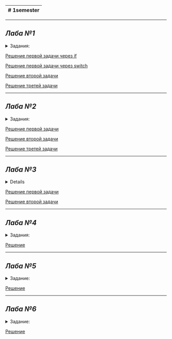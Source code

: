 |# 1semester|
|-----------|
---
## _Лаба №1_
<details>
  <summary>Задания:</summary>
  
     1. Создать программу, предлагающую пользователю получтиь информацию об одной из 6ти валют мира.
     В программе должна содержаться краткая ( название ) и развёрнутая информация.
     При выборе пользователем одной из валют на экран выводится подробная информация об этой валюте.
     Реализовать два метода решения: через if и через switch. 
     2. Создать программу, имеющую 2 функции:
     - вывод факториала любого числа
     - последовательности простых чисел от 0 до указанного пользователем числа.
     3*. Написать программу, находящую все 4х значные числа "Вампиры".
</details>

[Решение первой задачи через if](https://github.com/Wen7e/labs1year/blob/1laba/1laba/1.1.1)

[Решение первой задачи через switch](https://github.com/Wen7e/labs1year/blob/1laba/1laba/1.1.2)

[Решение второй задачи](https://github.com/Wen7e/labs1year/blob/1laba/1laba/1.2)

[Решение третей задачи](https://github.com/Wen7e/labs1year/blob/1laba/1laba/1.3)

---
## _Лаба №2_
<details>
  <summary>Задания:</summary>
  
     1.Написать программу, которая запрашивает от пользователя число и выводит его на экран, умножив на 2.
     2.Написать программу, которая принимает значение типа int и выводит его на экран.
     3.Написать программу, которая запрашивает два числа от пользователя и выводит их сумму на экран.
</details>

[Решение первой задачи](https://github.com/Wen7e/labs1year/blob/2laba/2.1)

[Решение второй задачи](https://github.com/Wen7e/labs1year/blob/2laba/2.2)

[Решение третей задачи](https://github.com/Wen7e/labs1year/blob/2laba/2.3)

---
## _Лаба №3_
<details>
  <summsry>Задания:</summary>
  
     1. Создайте Switch, который выводит в каждой секции case сообщение вида: "Message #1".
     Разместите Switch в цикле, проходящем все допустимые значения Switch. Повторение 15 раз.
     2. Напишите функцию, которая принимает целочисленный аргумент и возвращает последовательность фибоначи,
     количество элементов в которой равно аргументу.
</details>

[Решение первой задачи](https://github.com/Wen7e/labs1year/blob/3laba/3.1)

[Решение второй задачи](https://github.com/Wen7e/labs1year/blob/3laba/3.2)

---
## _Лаба №4_
<details>
  <summary>Задания:</summary>  
  
     1. Создать программу, содержащую класс Person. Предусмотреть приватные свойства класса id, имя, возраст, рост.
     Написать методы получения полной и краткой информации о человеке и методы изменения его свойств.
     В main создать массив с людьми и заполнить его. Предложить пользователю работать с этим массивом.
     А именно, выводить имена все людей, возможность редактировать отдельных человек, возможность просмотра полной информации о человеке.
     2*. Расширить программу, добавив класс Group.
     Который будет содержать перечень людей, входящих в эту группу, название группы и лидера группы.
     Модернизируйте класс Person, добавив туда свойство leader, которое будет bool, и говорить о том, является человек лидером или нет.
     СОздать инструмент просмотра группы, вывода всех его участников и создания группы ( В группе может быть только 1 лидер )
</details>

[Решение](https://github.com/Wen7e/labs1year/blob/4laba/4.1%20and%204.2)

---
## _Лаба №5_ 
 <details>
  <summary>Задание:</summary>  
  
     1. Написать программу, имеющую 3 класса. 1 родитель и 2 наследника.
     Для решения можно придумать тематику самостоятельно или использовать следующую: салон транспортных средств,
     который продает и хранит на складе транспорт ( автомобили, мотоциклы, грузовики ).
     На данном этапе необходимо корректно организовать структуру классов программы.
     Все хранилища можно прописать вручную. В программе должно выводиться сколько и какой транспорт
     имеется, информация по каждому.
 </details>
  
[Решение](https://github.com/Wen7e/labs1year/blob/5laba/5.1)

---
## _Лаба №6_
 <details>
  <summary>Задание:</summary>  
  
     1. Написать программу, принимающую число в виде строки и выводящую на экран расшифровку 
     этого числа словами ( на Английском ). Диапазон чисел unsigned long int.
 </details>

[Решение](https://github.com/Wen7e/labs1year/blob/6laba/6.1)
